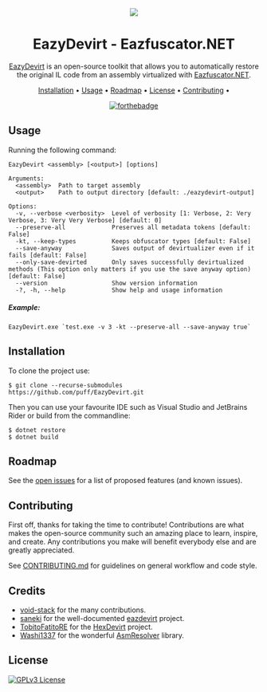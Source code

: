 <div align="center">

<img src="assets/Logo.png">

# EazyDevirt - Eazfuscator.NET

[EazyDevirt] is an open-source toolkit that allows you to automatically restore the original IL code from an assembly virtualized with [Eazfuscator.NET].

[Installation](#installation) •
[Usage](#usage) •
[Roadmap](#roadmap) •
[License](#license) •
[Contributing](#contributing) •

[![forthebadge](https://forthebadge.com/images/badges/powered-by-black-magic.svg)](https://forthebadge.com)

</div>

## Usage
Running the following command:
```
EazyDevirt <assembly> [<output>] [options]
```

```
Arguments:
  <assembly>  Path to target assembly
  <output>    Path to output directory [default: ./eazydevirt-output]

Options:
  -v, --verbose <verbosity>  Level of verbosity [1: Verbose, 2: Very Verbose, 3: Very Very Verbose] [default: 0]
  --preserve-all             Preserves all metadata tokens [default: False]
  -kt, --keep-types          Keeps obfuscator types [default: False]
  --save-anyway              Saves output of devirtualizer even if it fails [default: False]
  --only-save-devirted       Only saves successfully devirtualized methods (This option only matters if you use the save anyway option) [default: False]
  --version                  Show version information
  -?, -h, --help             Show help and usage information
```

##### Example:
```
EazyDevirt.exe `test.exe -v 3 -kt --preserve-all --save-anyway true`
```

## Installation
To clone the project use:

```
$ git clone --recurse-submodules https://github.com/puff/EazyDevirt.git
```

Then you can use your favourite IDE such as Visual Studio and JetBrains Rider or build from the commandline:

```
$ dotnet restore
$ dotnet build
```

## Roadmap
See the [open issues](https://github.com/puff/EazyDevirt/issues) for a list of proposed features (and known issues).

## Contributing
First off, thanks for taking the time to contribute! Contributions are what makes the open-source community such an amazing place to learn, inspire, and create. Any contributions you make will benefit everybody else and are greatly appreciated.

See [CONTRIBUTING.md] for guidelines on general workflow and code style.

## Credits
- [void-stack] for the many contributions.
- [saneki] for the well-documented [eazdevirt] project.
- [TobitoFatitoRE] for the [HexDevirt] project.
- [Washi1337] for the wonderful [AsmResolver] library.

## License
[![GPLv3 License](https://img.shields.io/badge/License-GPL%20v3-yellow.svg)](https://opensource.org/licenses/)

[CONTRIBUTING.md]:https://github.com/puff/EazyDevirt
[EazyDevirt]:https://github.com/puff/EazyDevirt
[eazdevirt]:https://github.com/saneki/eazdevirt
[HexDevirt]:https://github.com/TobitoFatitoRE/HexDevirt
[TobitoFatitoRE]:https://github.com/TobitoFatitoRE
[void-stack]:https://github.com/void-stack
[saneki]:https://github.com/saneki
[Washi1337]:https://github.com/Washi1337
[AsmResolver]:https://github.com/Washi1337/AsmResolver
[Eazfuscator.NET]:https://www.gapotchenko.com/eazfuscator.net
